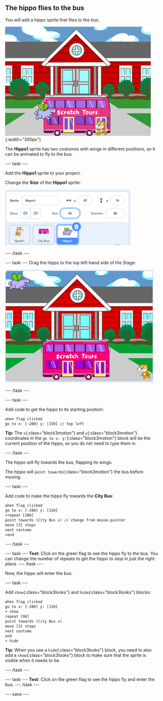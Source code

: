 ## The hippo flies to the bus

You will add a hippo sprite that flies to the bus.

![Hippo flying to the bus.](images/hippo-flies.png){:width="300px"}

The **Hippo1** sprite has two costumes with wings in different positions, so it can be animated to fly to the bus.

--- task ---

Add the **Hippo1** sprite to your project. 

Change the **Size** of the **Hippo1** sprite:

![The Sprite pane for the Hippo1 sprite with the size set to 50.](images/hippo-sprite-size.png)

--- /task ---

--- task ---
Drag the hippo to the top left-hand side of the Stage:

![The Hippo1 sprite at the top left-hand side of the Stage.](images/hippo-sprite-stage.png)

--- /task ---

--- task ---

Add code to get the hippo to its starting position:

```blocks3
when flag clicked
go to x: [-200] y: [150] // top left
```

**Tip:** The `x`{:class="block3motion"} and `y`{:class="block3motion"} coordinates in the `go to x: y:`{:class="block3motion"} block will be the current position of the hippo, so you do not need to type them in.

--- /task ---

The hippo will fly towards the bus, flapping its wings. 

The hippo will `point towards`{:class="block3motion"} the bus before moving.

--- task ---

Add code to make the hippo fly towards the **City Bus**:

```blocks3
when flag clicked
go to x: [-200] y: [150] 
+repeat [100] 
point towards (City Bus v) // change from mouse-pointer
move [3] steps
next costume
+end
```

--- /task ---

--- task ---
**Test:** Click on the green flag to see the hippo fly to the bus. You can change the number of repeats to get the hippo to stop in just the right place. 
--- /task ---

Now, the hippo will enter the bus.

--- task ---

Add `show`{:class="block3looks"} and `hide`{:class="block3looks"} blocks:

```blocks3
when flag clicked
go to x: [-200] y: [150] 
+ show
repeat [90] 
point towards (City Bus v)
move [3] steps
next costume
end
+ hide
```

**Tip:** When you use a `hide`{:class="block3looks"} block, you need to also add a `show`{:class="block3looks"} block to make sure that the sprite is visible when it needs to be.

--- /task ---

--- task ---
**Test:** Click on the green flag to see the hippo fly and enter the bus. 
--- /task ---

--- save ---
